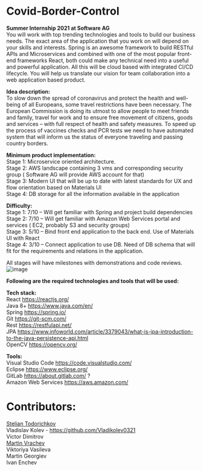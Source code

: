 # Covid-Border-Control

__Summer Internship 2021 at Software AG__ <br>
  You will work with top trending technologies and tools to build our business needs. The exact area of the application that you work on will depend on your skills and interests. Spring is an awesome framework to build RESTful APIs and Microservices and combined with one of the most popular front-end frameworks React, both could make any technical need into a useful and powerful application. All this will be cloud based with integrated CI/CD lifecycle. You will help us translate our vision for team collaboration into a web application based product.


__Idea description:__
<br>
  To slow down the spread of coronavirus and protect the health and well-being of all Europeans, some travel restrictions have been necessary. The European Commission is doing its utmost to allow people to meet friends and family, travel for work and to ensure free movement of citizens, goods and services – with full respect of health and safety measures. To speed up the process of vaccines checks and PCR tests we need to have automated system that will inform us the status of everyone traveling and passing country borders.

__Minimum product implementation:__ <br>
            Stage 1: Microservice oriented architecture.<br>
            Stage 2: AWS landscape containing 3 vms and corresponding security group ( Software AG will provide AWS account for that)<br>
            Stage 3: Modern UI that will be up to date with latest standards for UX  and flow orientation based on Materials UI<br>
            Stage 4: DB storage for all the information available in the application<br>
            
__Difficulty:__<br>
            Stage 1: 7/10 – Will get familiar with Spring and project build dependencies<br>
            Stage 2: 7/10 – Will get familiar with Amazon Web Services portal and services ( EC2, probably S3 and security groups)<br>
            Stage 3: 5/10 – Bind front end application to the back end. Use of Materials UI with React<br>
            Stage 4: 3/10 – Connect application to use DB. Need of DB schema that will fit for the requirements and relations in the application.<br>
            
            
All stages will have milestones with demonstrations and code reviews.<br>
![image](https://user-images.githubusercontent.com/72374789/124248414-7f416180-db2b-11eb-96cd-0f460a924bab.png)

__Following are the required technologies and tools that will be used:__ <br>

__Tech stack:__ <br>
    React https://reactjs.org/ <br>
    Java 8+ https://www.java.com/en/ <br>
    Spring https://spring.io/ <br>
    Git https://git-scm.com/ <br>
    Rest https://restfulapi.net/ <br>
    JPA https://www.infoworld.com/article/3379043/what-is-jpa-introduction-to-the-java-persistence-api.html <br>
    OpenCV https://opencv.org/ <br>
    
__Tools:__ <br>
    Visual Studio Code  https://code.visualstudio.com/ <br>
    Eclipse https://www.eclipse.org/ <br>
    GitLab https://about.gitlab.com/ ? <br>
    Amazon Web Services https://aws.amazon.com/ <br>


# Contributors:<br>
[Stelian Todorichkov](https://github.com/StelianRBG) <br>
Vladislav Kolev - https://github.com/Vladikolev0321 <br>
Victor Dimitrov <br>
[Martin Vrachev](https://github.com/mvvrachev)<br>
Viktoriya Vasileva <br>
Martin Georgiev <br>
Ivan Enchev <br>


